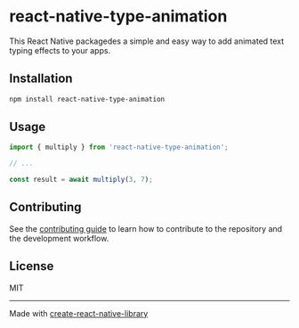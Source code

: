 # react-native-type-animation

This React Native packagedes a simple and easy way to add animated text typing effects to your apps.

## Installation

```sh
npm install react-native-type-animation
```

## Usage

```js
import { multiply } from 'react-native-type-animation';

// ...

const result = await multiply(3, 7);
```

## Contributing

See the [contributing guide](CONTRIBUTING.md) to learn how to contribute to the repository and the development workflow.

## License

MIT

---

Made with [create-react-native-library](https://github.com/callstack/react-native-builder-bob)
